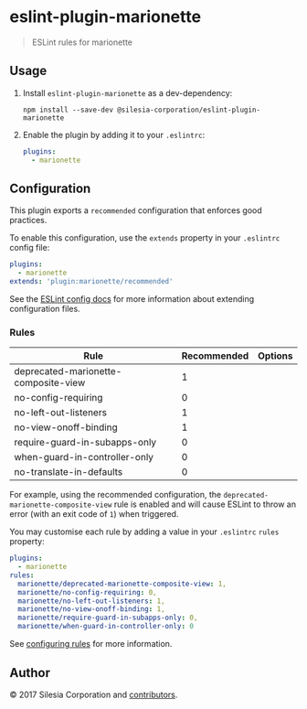 # eslint-plugin-marionette

> ESLint rules for marionette

## Usage

1. Install `eslint-plugin-marionette` as a dev-dependency:

    ```shell
    npm install --save-dev @silesia-corporation/eslint-plugin-marionette
    ```

2. Enable the plugin by adding it to your `.eslintrc`:

    ```yaml
    plugins:
      - marionette
    ```

## Configuration

This plugin exports a `recommended` configuration that enforces good practices.

To enable this configuration, use the `extends` property in your `.eslintrc`
config file:

```yaml
plugins:
  - marionette
extends: 'plugin:marionette/recommended'
```

See the [ESLint config docs][] for more information about extending
configuration files.

[eslint config docs]: http://eslint.org/docs/user-guide/configuring#extending-configuration-files

### Rules

Rule                                  | Recommended      | Options
----                                  | -----------      | -------
deprecated-marionette-composite-view  | 1                |
no-config-requiring                   | 0                |
no-left-out-listeners                 | 1                |
no-view-onoff-binding                 | 1                |
require-guard-in-subapps-only         | 0                |
when-guard-in-controller-only         | 0                |
no-translate-in-defaults              | 0                |

For example, using the recommended configuration, the `deprecated-marionette-composite-view` rule
is enabled and will cause ESLint to throw an error (with an exit code of `1`)
when triggered.

You may customise each rule by adding a value in your `.eslintrc` `rules`
property:

```yaml
plugins:
  - marionette
rules:
  marionette/deprecated-marionette-composite-view: 1,
  marionette/no-config-requiring: 0,
  marionette/no-left-out-listeners: 1,
  marionette/no-view-onoff-binding: 1,
  marionette/require-guard-in-subapps-only: 0,
  marionette/when-guard-in-controller-only: 0
```

See [configuring rules][] for more information.

[configuring rules]: http://eslint.org/docs/user-guide/configuring#configuring-rules

## Author

© 2017 Silesia Corporation and [contributors][].

[contributors]: https://github.com/silesia-corporation/eslint-plugin-marionette/graphs/contributors
